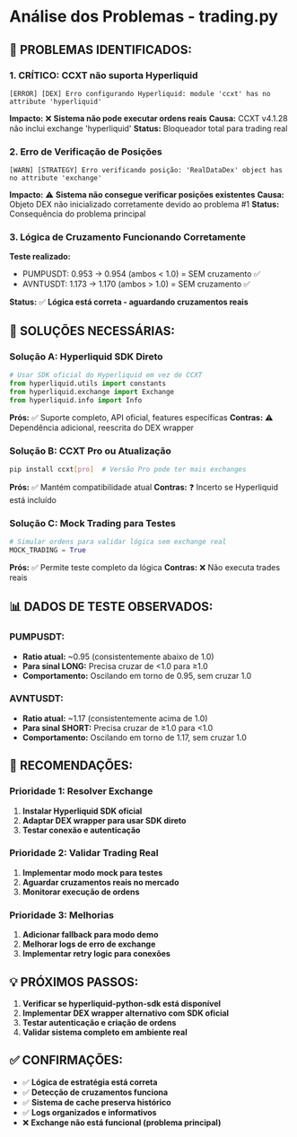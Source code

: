 # Análise dos Problemas - trading.py

## 🚨 **PROBLEMAS IDENTIFICADOS:**

### 1. **CRÍTICO: CCXT não suporta Hyperliquid**
```
[ERROR] [DEX] Erro configurando Hyperliquid: module 'ccxt' has no attribute 'hyperliquid'
```

**Impacto:** ❌ **Sistema não pode executar ordens reais**
**Causa:** CCXT v4.1.28 não inclui exchange 'hyperliquid'
**Status:** Bloqueador total para trading real

### 2. **Erro de Verificação de Posições**
```
[WARN] [STRATEGY] Erro verificando posição: 'RealDataDex' object has no attribute 'exchange'
```

**Impacto:** ⚠️ **Sistema não consegue verificar posições existentes**
**Causa:** Objeto DEX não inicializado corretamente devido ao problema #1
**Status:** Consequência do problema principal

### 3. **Lógica de Cruzamento Funcionando Corretamente**
**Teste realizado:**
- PUMPUSDT: 0.953 → 0.954 (ambos < 1.0) = SEM cruzamento ✅
- AVNTUSDT: 1.173 → 1.170 (ambos > 1.0) = SEM cruzamento ✅

**Status:** ✅ **Lógica está correta - aguardando cruzamentos reais**

## 🔧 **SOLUÇÕES NECESSÁRIAS:**

### Solução A: **Hyperliquid SDK Direto**
```python
# Usar SDK oficial do Hyperliquid em vez de CCXT
from hyperliquid.utils import constants
from hyperliquid.exchange import Exchange
from hyperliquid.info import Info
```

**Prós:** ✅ Suporte completo, API oficial, features específicas
**Contras:** ⚠️ Dependência adicional, reescrita do DEX wrapper

### Solução B: **CCXT Pro ou Atualização** 
```bash
pip install ccxt[pro]  # Versão Pro pode ter mais exchanges
```

**Prós:** ✅ Mantém compatibilidade atual
**Contras:** ❓ Incerto se Hyperliquid está incluído

### Solução C: **Mock Trading para Testes**
```python
# Simular ordens para validar lógica sem exchange real
MOCK_TRADING = True
```

**Prós:** ✅ Permite teste completo da lógica
**Contras:** ❌ Não executa trades reais

## 📊 **DADOS DE TESTE OBSERVADOS:**

### PUMPUSDT:
- **Ratio atual:** ~0.95 (consistentemente abaixo de 1.0)
- **Para sinal LONG:** Precisa cruzar de <1.0 para ≥1.0
- **Comportamento:** Oscilando em torno de 0.95, sem cruzar 1.0

### AVNTUSDT:
- **Ratio atual:** ~1.17 (consistentemente acima de 1.0) 
- **Para sinal SHORT:** Precisa cruzar de ≥1.0 para <1.0
- **Comportamento:** Oscilando em torno de 1.17, sem cruzar 1.0

## 🎯 **RECOMENDAÇÕES:**

### **Prioridade 1: Resolver Exchange**
1. **Instalar Hyperliquid SDK oficial**
2. **Adaptar DEX wrapper para usar SDK direto**
3. **Testar conexão e autenticação**

### **Prioridade 2: Validar Trading Real**
1. **Implementar modo mock para testes**
2. **Aguardar cruzamentos reais no mercado**
3. **Monitorar execução de ordens**

### **Prioridade 3: Melhorias**
1. **Adicionar fallback para modo demo**
2. **Melhorar logs de erro de exchange**
3. **Implementar retry logic para conexões**

## 💡 **PRÓXIMOS PASSOS:**

1. **Verificar se hyperliquid-python-sdk está disponível**
2. **Implementar DEX wrapper alternativo com SDK oficial**
3. **Testar autenticação e criação de ordens**
4. **Validar sistema completo em ambiente real**

## ✅ **CONFIRMAÇÕES:**

- ✅ **Lógica de estratégia está correta**
- ✅ **Detecção de cruzamentos funciona**
- ✅ **Sistema de cache preserva histórico**
- ✅ **Logs organizados e informativos**
- ❌ **Exchange não está funcional (problema principal)**
